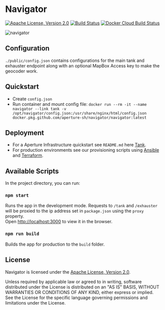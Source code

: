 # Navigator

[![Apache License, Version 2.0](https://img.shields.io/badge/license-Apache--2.0-blue.svg)](http://www.apache.org/licenses/LICENSE-2.0) [![Build Status](https://travis-ci.org/aperture-sh/navigator.svg?branch=master)](https://travis-ci.org/aperture-sh/navigator) [![Docker Cloud Build Status](https://img.shields.io/docker/cloud/build/ap3rture/navigator)](https://hub.docker.com/r/ap3rture/navigator)

![navigator](https://github.com/aperture-sh/navigator/raw/master/public/screenshot.png "Navigator Screenshot")

## Configuration

`./public/config.json` contains configurations for the main tank and exhauster endpoint along with an optional MapBox Access key to make the geocoder work.

## Quickstart

* Create `config.json`
* Run container and mount config file: `docker run --rm -it --name navigator --link tank -v /opt/navigator/config.json:/usr/share/nginx/html/config.json docker.pkg.github.com/aperture-sh/navigator/navigator:latest`

## Deployment

* For a Aperture Infrastructure quickstart see `README.md` here [Tank](https://github.com/aperture-sh/tank).
* For production environments see our provisioning scripts using [Ansible](https://github.com/aperture-sh/tank-ansible) and [Terraform](https://github.com/aperture-sh/tank-terraform).

## Available Scripts

In the project directory, you can run:

### `npm start`

Runs the app in the development mode. Requests to `/tank`  and `/exhauster` will be proxied to the ip address set in `package.json` using the `proxy` property.<br>
Open [http://localhost:3000](http://localhost:3000) to view it in the browser.

### `npm run build`

Builds the app for production to the `build` folder.<br>

License
-------

Navigator is licensed under the
[Apache License, Version 2.0](http://www.apache.org/licenses/LICENSE-2.0).

Unless required by applicable law or agreed to in writing, software
distributed under the License is distributed on an "AS IS" BASIS,
WITHOUT WARRANTIES OR CONDITIONS OF ANY KIND, either express or implied.
See the License for the specific language governing permissions and
limitations under the License.
